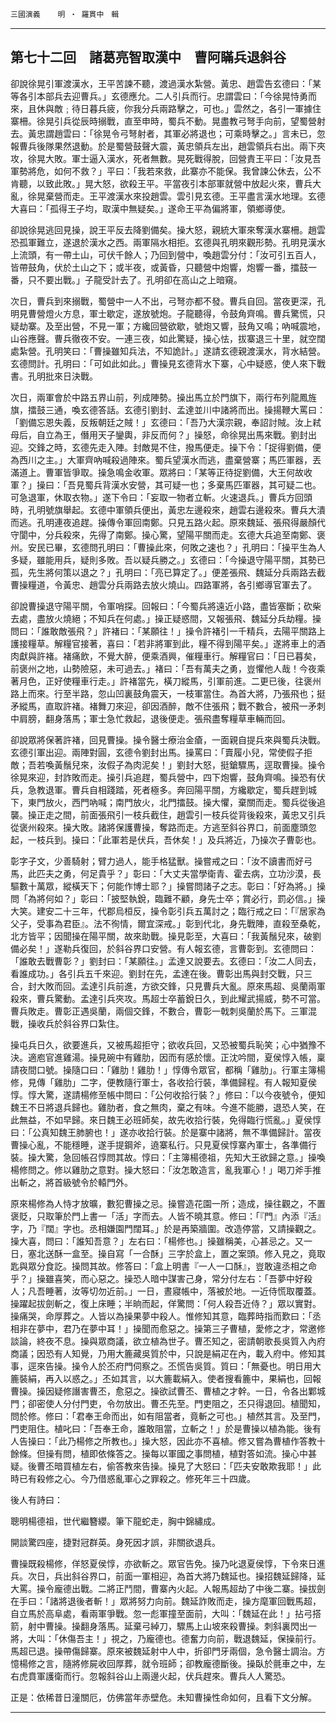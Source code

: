 

`三國演義`　　`明 ‧ 羅貫中　輯`

* * *

## 第七十二回　諸葛亮智取漢中　曹阿瞞兵退斜谷

卻說徐晃引軍渡漢水，王平苦諫不聽，渡過漢水紮營。黃忠、趙雲告玄德曰：「某等各引本部兵去迎曹兵。」玄德應允。二人引兵而行。忠謂雲曰：「今徐晃恃勇而來，且休與敵﹔待日暮兵疲，你我分兵兩路擊之，可也。」雲然之，各引一軍據住寨柵。徐晃引兵從辰時搦戰，直至申時，蜀兵不動。晃盡教弓弩手向前，望蜀營射去。黃忠謂趙雲曰：「徐晃令弓弩射者，其軍必將退也；可乘時擊之。」言未已，忽報曹兵後隊果然退動。於是蜀營鼓聲大震，黃忠領兵左出，趙雲領兵右出。兩下夾攻，徐晃大敗。軍士逼入漢水，死者無數。晃死戰得脫，回營責王平曰：「汝見吾軍勢將危，如何不救？」平曰：「我若來救，此寨亦不能保。我曾諫公休去，公不肯聽，以致此敗。」晃大怒，欲殺王平。平當夜引本部軍就營中放起火來，曹兵大亂，徐晃棄營而走。王平渡漢水來投趙雲。雲引見玄德。王平盡言漢水地理。玄德大喜曰：「孤得王子均，取漢中無疑矣。」遂命王平為偏將軍，領鄉導使。

卻說徐晃逃回見操，說王平反去降劉備矣。操大怒，親統大軍來奪漢水寨柵。趙雲恐孤軍難立，遂退於漢水之西。兩軍隔水相拒。玄德與孔明來觀形勢。孔明見漢水上流頭，有一帶土山，可伏千餘人；乃回到營中，喚趙雲分付：「汝可引五百人，皆帶鼓角，伏於土山之下；或半夜，或黃昏，只聽營中炮響，炮響一番，擂鼓一番，只不要出戰。」子龍受計去了。孔明卻在高山之上暗窺。

次日，曹兵到來搦戰，蜀營中一人不出，弓弩亦都不發。曹兵自回。當夜更深，孔明見曹營燈火方息，軍士歇定，遂放號炮。子龍聽得，令鼓角齊鳴。曹兵驚慌，只疑劫寨。及至出營，不見一軍；方纔回營欲歇，號炮又響，鼓角又鳴；吶喊震地，山谷應聲。曹兵徹夜不安。一連三夜，如此驚疑，操心怯，拔寨退三十里，就空闊處紮營。孔明笑曰：「曹操雖知兵法，不知詭計。」遂請玄德親渡漢水，背水結營。玄德問計。孔明曰：「可如此如此。」曹操見玄德背水下寨，心中疑惑，使人來下戰書。孔明批來日決戰。

次日，兩軍會於中路五界山前，列成陣勢。操出馬立於門旗下，兩行布列龍鳳旌旗，擂鼓三通，喚玄德答話。玄德引劉封、孟達並川中諸將而出。操揚鞭大罵曰：「劉備忘恩失義，反叛朝廷之賊！」玄德曰：「吾乃大漢宗親，奉詔討賊。汝上弒母后，自立為王，僭用天子鑾輿，非反而何？」操怒，命徐晃出馬來戰。劉封出迎。交鋒之時，玄德先走入陣。封敵晃不住，撥馬便走。操下令：「捉得劉備，便為西川之主。」大軍齊吶喊殺過陣來。蜀兵望漢水而逃，盡棄營寨；馬匹軍器，丟滿道上。曹軍皆爭取。操急鳴金收軍。眾將曰：「某等正待捉劉備，大王何故收軍？」操曰：「吾見蜀兵背漢水安營，其可疑一也；多棄馬匹軍器，其可疑二也。可急退軍，休取衣物。」遂下令曰：「妄取一物者立斬。火速退兵。」曹兵方回頭時，孔明號旗舉起。玄德中軍領兵便出，黃忠左邊殺來，趙雲右邊殺來。曹兵大潰而逃。孔明連夜追趕。操傳令軍回南鄭。只見五路火起。原來魏延、張飛得嚴顏代守閬中，分兵殺來，先得了南鄭。操心驚，望陽平關而走。玄德大兵追至南鄭、褒州。安民已畢，玄德問孔明曰：「曹操此來，何敗之速也？」孔明曰：「操平生為人多疑，雖能用兵，疑則多敗。吾以疑兵勝之。」玄德曰：「今操退守陽平關，其勢已孤，先生將何策以退之？」孔明曰：「亮已算定了。」便差張飛、魏延分兵兩路去截曹操糧道，令黃忠、趙雲分兵兩路去放火燒山。四路軍將，各引鄉導官軍去了。

卻說曹操退守陽平關，令軍哨探。回報曰：「今蜀兵將遠近小路，盡皆塞斷；砍柴去處，盡放火燒絕；不知兵在何處。」操正疑惑間，又報張飛、魏延分兵劫糧。操問曰：「誰敢敵張飛？」許褚曰：「某願往！」操令許褚引一千精兵，去陽平關路上護接糧草。解糧官接著，喜曰：「若非將軍到此，糧不得到陽平矣。」遂將車上的酒肉獻與許褚。褚痛飲，不覺大醉，便乘酒興，催糧車行。解糧官曰：「日已暮矣，前褒州之地，山勢險惡，未可過去。」褚曰：「吾有萬夫之勇，豈懼他人哉！今夜乘著月色，正好使糧車行走。」許褚當先，橫刀縱馬，引軍前進。二更已後，往褒州路上而來。行至半路，忽山凹裏鼓角震天，一枝軍當住。為首大將，乃張飛也；挺矛縱馬，直取許褚。褚舞刀來迎，卻因酒醉，敵不住張飛；戰不數合，被飛一矛刺中肩膀，翻身落馬；軍士急忙救起，退後便走。張飛盡奪糧草車輛而回。

卻說眾將保著許褚，回見曹操。操令醫士療治金瘡，一面親自提兵來與蜀兵決戰。玄德引軍出迎。兩陣對圓，玄德令劉封出馬。操罵曰：「賣履小兒，常使假子拒敵；吾若喚黃鬚兒來，汝假子為肉泥矣！」劉封大怒，挺鎗驟馬，逕取曹操。操令徐晃來迎，封詐敗而走。操引兵追趕，蜀兵營中，四下炮響，鼓角齊鳴。操恐有伏兵，急教退軍。曹兵自相踐踏，死者極多。奔回陽平關，方纔歇定，蜀兵趕到城下，東門放火，西門吶喊；南門放火，北門擂鼓。操大懼，棄關而走。蜀兵從後追襲。操正走之間，前面張飛引一枝兵截住，趙雲引一枝兵從背後殺來，黃忠又引兵從褒州殺來。操大敗。諸將保護曹操，奪路而走。方逃至斜谷界口，前面塵頭忽起，一枝兵到。操曰：「此軍若是伏兵，吾休矣！」及兵將近，乃操次子曹彰也。

彰字子文，少善騎射；臂力過人，能手格猛獸。操嘗戒之曰：「汝不讀書而好弓馬，此匹夫之勇，何足貴乎？」彰曰：「大丈夫當學衛青、霍去病，立功沙漠，長驅數十萬眾，縱橫天下；何能作博士耶？」操嘗問諸子之志。彰曰：「好為將。」操問「為將何如？」彰曰：「披堅執銳，臨難不顧，身先士卒；賞必行，罰必信。」操大笑。建安二十三年，代郡烏桓反，操令彰引兵五萬討之；臨行戒之曰：「『居家為父子，受事為君臣』。法不徇情，爾宜深戒。」彰到代北，身先戰陣，直殺至桑乾，北方皆平；因聞操在陽平關，故來助戰。操見彰至，大喜曰：「我黃鬚兒來，破劉備必矣！」遂勒兵復回，於斜谷界口安營。有人報玄德，言曹彰到。玄德問曰：「誰敢去戰曹彰？」劉封曰：「某願往。」孟達又說要去。玄德曰：「汝二人同去，看誰成功。」各引兵五千來迎。劉封在先，孟達在後。曹彰出馬與封交戰，只三合，封大敗而回。孟達引兵前進，方欲交鋒，只見曹兵大亂。原來馬超、吳蘭兩軍殺來，曹兵驚動。孟達引兵夾攻。馬超士卒蓄銳日久，到此耀武揚威，勢不可當。曹兵敗走。曹彰正遇吳蘭，兩個交鋒，不數合，曹彰一戟刺吳蘭於馬下。三軍混戰，操收兵於斜谷界口紮住。

操屯兵日久，欲要進兵，又被馬超拒守；欲收兵回，又恐被蜀兵恥笑；心中猶豫不決。適庖官進雞湯。操見碗中有雞肋，因而有感於懷。正沈吟間，夏侯惇入帳，稟請夜間口號。操隨口曰：「雞肋！雞肋！」惇傳令眾官，都稱「雞肋」。行軍主簿楊修，見傳「雞肋」二字，便教隨行軍士，各收拾行裝，準備歸程。有人報知夏侯惇。惇大驚，遂請楊修至帳中問曰：「公何收拾行裝？」修曰：「以今夜號令，便知魏王不日將退兵歸也。雞肋者，食之無肉，棄之有味。今進不能勝，退恐人笑，在此無益，不如早歸。來日魏王必班師矣，故先收拾行裝，免得臨行慌亂。」夏侯惇曰：「公真知魏王肺腑也！」遂亦收拾行裝。於是寨中諸將，無不準備歸計。當夜曹操心亂，不能穩睡，遂手提鋼斧，遶寨私行。只見夏侯惇寨內軍士，各準備行裝。操大驚，急回帳召惇問其故。惇曰：「主簿楊德祖，先知大王欲歸之意。」操喚楊修問之。修以雞肋之意對。操大怒曰：「汝怎敢造言，亂我軍心！」喝刀斧手推出斬之，將首級號令於轅門外。

原來楊修為人恃才放曠，數犯曹操之忌。操嘗造花園一所；造成，操往觀之，不置褒貶，只取筆於門上書一「活」字而去。人皆不曉其意。修曰：「『門』內添『活』字，乃『闊』字也。丞相嫌園門闊耳。」於是再築牆圍。改造停當，又請操觀之。操大喜，問曰：「誰知吾意？」左右曰：「楊修也。」操雖稱美，心甚忌之。又一日，塞北送酥一盒至。操自寫「一合酥」三字於盒上，置之案頭。修入見之，竟取匙與眾分食訖。操問其故。修答曰：「盒上明書『一人一口酥』，豈敢違丞相之命乎？」操雖喜笑，而心惡之。操恐人暗中謀害己身，常分付左右：「吾夢中好殺人；凡吾睡著，汝等切勿近前。」一日，晝寢帳中，落被於地。一近侍慌取覆蓋。操躍起拔劍斬之，復上床睡；半晌而起，佯驚問：「何人殺吾近侍？」眾以實對。操痛哭，命厚葬之。人皆以為操果夢中殺人。惟修知其意，臨葬時指而歎曰：「丞相非在夢中，君乃在夢中耳！」操聞而愈惡之。操第三子曹植，愛修之才，常邀修談論，終夜不息。操與眾商議，欲立植為世子。曹丕知之，密請朝歌長吳質入內府商議；因恐有人知覺，乃用大簏藏吳質於中，只說是絹疋在內，載入府中。修知其事，逕來告操。操令人於丕府門伺察之。丕慌告吳質。質曰：「無憂也。明日用大簏裝絹，再入以惑之。」丕如其言，以大簏載絹入。使者搜看簏中，果絹也，回報曹操。操因疑修譖害曹丕，愈惡之。操欲試曹丕、曹植之才幹。一日，令各出鄴城門；卻密使人分付門吏，令勿放出。曹丕先至。門吏阻之，丕只得退回。植聞知，問於修。修曰：「君奉王命而出，如有阻當者，竟斬之可也。」植然其言。及至門，門吏阻住。植叱曰：「吾奉王命，誰敢阻當，立斬之！」於是曹操以植為能。後有人告操曰：「此乃楊修之所教也。」操大怒，因此亦不喜植。修又嘗為曹植作答教十餘條。但操有問，植即依條答之。操每以軍國之事問植，植對答如流。操心中甚疑。後曹丕暗買植左右，偷答教來告操。操見了大怒曰：「匹夫安敢欺我耶！」此時已有殺修之心。今乃借惑亂軍心之罪殺之。修死年三十四歲。

後人有詩曰：

聰明楊德祖，世代繼簪纓。筆下龍蛇走，胸中錦繡成。

開談驚四座，捷對冠群英。身死因才誤，非關欲退兵。

曹操既殺楊修，佯怒夏侯惇，亦欲斬之。眾官告免。操乃叱退夏侯惇，下令來日進兵。次日，兵出斜谷界口，前面一軍相迎，為首大將乃魏延也。操招魏延歸降，延大罵。操令龐德出戰。二將正鬥間，曹寨內火起。人報馬超劫了中後二寨。操拔劍在手曰：「諸將退後者斬！」眾將努力向前。魏延詐敗而走，操方麾軍回戰馬超，自立馬於高阜處，看兩軍爭戰。忽一彪軍撞至面前，大叫：「魏延在此！」拈弓搭箭，射中曹操。操翻身落馬。延棄弓綽刀，驟馬上山坡來殺曹操。刺斜裏閃出一將，大叫：「休傷吾主！」視之，乃龐德也。德奮力向前，戰退魏延，保操前行。馬超已退。操帶傷歸寨。原來被魏延射中人中，折卻門牙兩個，急令醫士調治。方憶楊修之言，隨將修屍收回厚葬，就令班師；卻教龐德斷後。操臥於氈車之中，左右虎賁軍護衛而行。忽報斜谷山上兩邊火起，伏兵趕來。曹兵人人驚恐。

正是：依稀昔日潼關厄，仿佛當年赤壁危。未知曹操性命如何，且看下文分解。

* * *

